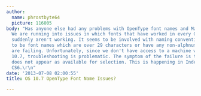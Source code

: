 ```yaml
---
author:
  name: phrostbyte64
  picture: 116005
body: "Has anyone else had any problems with OpenType font names and Mac OS 10.7?
  We are running into issues in which fonts that have worked in every OS for a decade
  suddenly aren't working. It seems to be involved with naming conventions. It seems
  to be font names which are over 29 characters or have any non-alphnumeric characters
  are failing. Unfortunately, since we don't have access to a machine which runs OS
  10.7, troubleshooting is problematic. The symptom of the failure is that the font
  does not appear as available for selection. This is happening in Indesign and Illustrator
  CS6.\r\n"
date: '2013-07-08 02:00:55'
title: OS 10.7 OpenType Font Name Issues?

---
```

